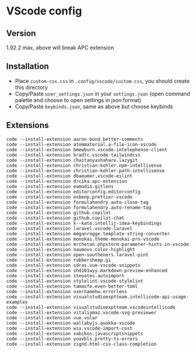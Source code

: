 # VScode config

## Version
1.92.2 max, above will break APC extension

## Installation
- Place `custom-css.css` in `.config/vscode/custom-css`, you should create this directory
- Copy/Paste `user_settings.json` in your `settings.json` (open command palette and choose to open settings in json format)
- Copy/Paste `keybinds.json`, same as above but choose keybinds

## Extensions
```
code --install-extension aaron-bond.better-comments
code --install-extension atommaterial.a-file-icon-vscode
code --install-extension bmewburn.vscode-intelephense-client
code --install-extension bradlc.vscode-tailwindcss
code --install-extension chaitanyashahare.lazygit
code --install-extension christian-kohler.npm-intellisense
code --install-extension christian-kohler.path-intellisense
code --install-extension dbaeumer.vscode-eslint
code --install-extension drcika.apc-extension
code --install-extension eamodio.gitlens
code --install-extension editorconfig.editorconfig
code --install-extension esbenp.prettier-vscode
code --install-extension formulahendry.auto-close-tag
code --install-extension formulahendry.auto-rename-tag
code --install-extension github.copilot
code --install-extension github.copilot-chat
code --install-extension k--kato.intellij-idea-keybindings
code --install-extension laravel.vscode-laravel
code --install-extension meganrogge.template-string-converter
code --install-extension monokai.theme-monokai-pro-vscode
code --install-extension mrchetan.phpstorm-parameter-hints-in-vscode
code --install-extension naumovs.color-highlight
code --install-extension open-southeners.laravel-pint
code --install-extension rubbersheep.gi
code --install-extension sdras.vue-vscode-snippets
code --install-extension shd101wyy.markdown-preview-enhanced
code --install-extension steoates.autoimport
code --install-extension stylelint.vscode-stylelint
code --install-extension tamasfe.even-better-toml
code --install-extension usernamehw.errorlens
code --install-extension visualstudioexptteam.intellicode-api-usage-examples
code --install-extension visualstudioexptteam.vscodeintellicode
code --install-extension vitaliymaz.vscode-svg-previewer
code --install-extension vue.volar
code --install-extension wallabyjs.quokka-vscode
code --install-extension wix.vscode-import-cost
code --install-extension xabikos.javascriptsnippets
code --install-extension yoavbls.pretty-ts-errors
code --install-extension zignd.html-css-class-completion
```
